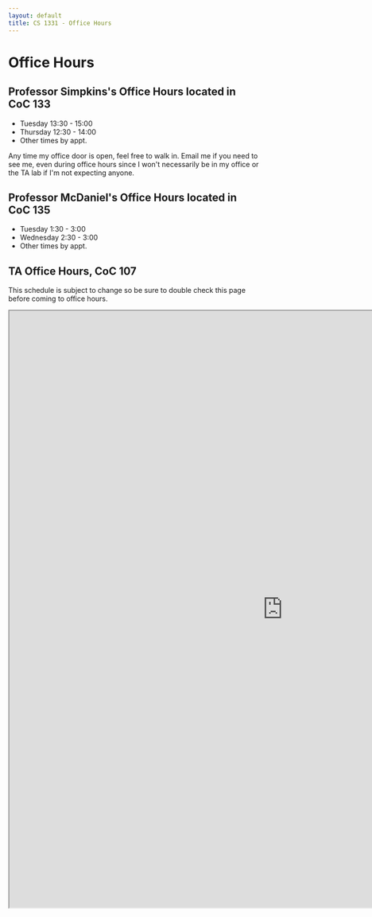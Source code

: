 ```yaml
---
layout: default
title: CS 1331 - Office Hours
---
```


# Office Hours

## Professor Simpkins's Office Hours located in CoC 133

- Tuesday 13:30 - 15:00
- Thursday 12:30 - 14:00
- Other times by appt.

Any time my office door is open, feel free to walk in. Email me if you need to see me, even during office hours since I won't necessarily be in my office or the TA lab if I'm not expecting anyone.

## Professor McDaniel's Office Hours located in CoC 135

- Tuesday 1:30 - 3:00
- Wednesday 2:30 - 3:00
- Other times by appt.

## TA Office Hours, CoC 107

This schedule is subject to change so be sure to double check this page before coming to office hours.

<iframe style="width: 1100px; height: 1200px;" src="https://docs.google.com/spreadsheets/d/e/2PACX-1vTxEJNsJ6bkZqN7EU3XqMcPKb4Z5iycsgTFE8V86pGJ62Sqm7eFYqBir5K6NHEpnwSRZgdbqJk4WUiv/pubhtml?gid=0&amp;single=true&amp;widget=true&amp;headers=false"></iframe>
